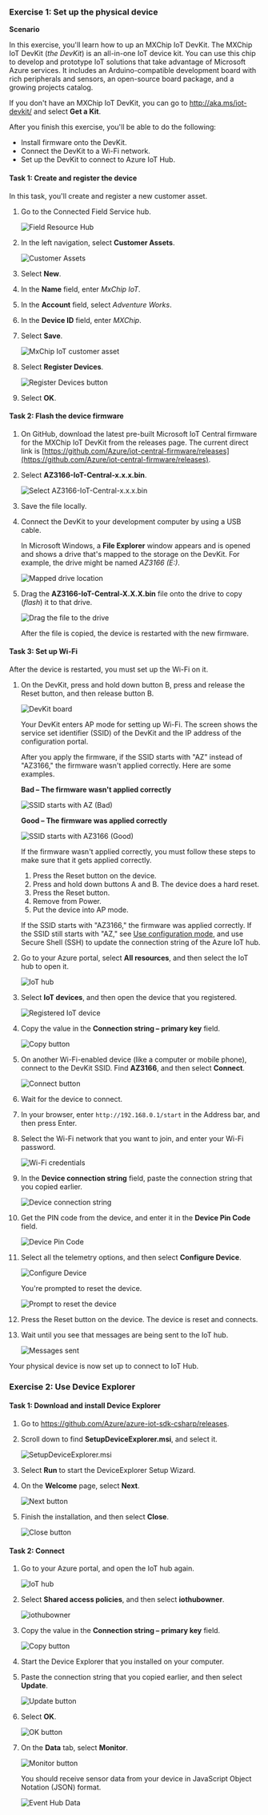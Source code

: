 ### Exercise 1: Set up the physical device

**Scenario**

In this exercise, you'll learn how to up an MXChip IoT DevKit. The MXChip IoT DevKit (*the DevKit*) is an all-in-one IoT device kit. You can use this chip to develop and prototype IoT solutions that take advantage of Microsoft Azure services. It includes an Arduino-compatible development board with rich peripherals and sensors, an open-source board package, and a growing projects catalog.

If you don't have an MXChip IoT DevKit, you can go to <http://aka.ms/iot-devkit/> and select **Get a Kit**.

After you finish this exercise, you'll be able to do the following:

- Install firmware onto the DevKit.
- Connect the DevKit to a Wi-Fi network.
- Set up the DevKit to connect to Azure IoT Hub.

#### Task 1: Create and register the device
In this task, you'll create and register a new customer asset.

1. Go to the Connected Field Service hub.

    ![Field Resource Hub](../media/1-ie-unit2.png)

2. In the left navigation, select **Customer Assets**.

    ![Customer Assets](../media/2-ie-unit2.png)

3. Select **New**.
4. In the **Name** field, enter *MxChip IoT*.
5. In the **Account** field, select *Adventure Works*.
6. In the **Device ID** field, enter *MXChip*.
7. Select **Save**.

    ![MxChip IoT customer asset](../media/3-ie-unit2.png)

8. Select **Register Devices**.

    ![Register Devices button](../media/4-ie-unit2.png)

9. Select **OK**.

#### Task 2: Flash the device firmware

1. On GitHub, download the latest pre-built Microsoft IoT Central firmware for the MXChip IoT DevKit from the releases page. The current direct link is [https://github.com/Azure/iot-central-firmware/releases](https://github.com/Azure/iot-central-firmware/releases).

2. Select **AZ3166-IoT-Central-x.x.x.bin**.

    ![Select AZ3166-IoT-Central-x.x.x.bin](../media/5-ie-unit2.png)

3. Save the file locally.
4. Connect the DevKit to your development computer by using a USB cable.

    In Microsoft Windows, a **File Explorer** window appears and is opened and shows a drive that's mapped to the storage on the DevKit. For example, the drive might be named *AZ3166 (E:)*.

    ![Mapped drive location](../media/6-ie-unit2.png)

5. Drag the **AZ3166-IoT-Central-X.X.X.bin** file onto the drive to copy (*flash*) it to that drive.

    ![Drag the file to the drive](../media/7-ie-unit2.png)

    After the file is copied, the device is restarted with the new firmware.

#### Task 3: Set up Wi-Fi

After the device is restarted, you must set up the Wi-Fi on it.

1. On the DevKit, press and hold down button B, press and release the Reset button, and then release button B.

    ![DevKit board](../media/8-ie-unit2.png)

    Your DevKit enters AP mode for setting up Wi-Fi. The screen shows the service set identifier (SSID) of the DevKit and the IP address of the configuration portal.

    After you apply the firmware, if the SSID starts with "AZ" instead of "AZ3166," the firmware wasn't applied correctly. Here are some examples.

    **Bad – The firmware wasn't applied correctly**

    ![SSID starts with AZ (Bad)](../media/10-ie-unit2.png)

    **Good – The firmware was applied correctly**

    ![SSID starts with AZ3166 (Good)](../media/11-ie-unit2.png)

    If the firmware wasn't applied correctly, you must follow these steps to make sure that it gets applied correctly.

    1. Press the Reset button on the device.
    2. Press and hold down buttons A and B. The device does a hard reset.
    3. Press the Reset button.
    4. Remove from Power.
    5. Put the device into AP mode.

	If the SSID starts with "AZ3166," the firmware was applied correctly. If the SSID still starts with "AZ," see [Use configuration mode](https://microsoft.github.io/azure-iot-developer-kit/docs/use-configuration-mode/), and use Secure Shell (SSH) to update the connection string of the Azure IoT hub.

2. Go to your Azure portal, select **All resources**, and then select the IoT hub to open it.

    ![IoT hub](../media/12-ie-unit2.png)

3. Select **IoT devices**, and then open the device that you registered.

    ![Registered IoT device](../media/13-ie-unit2.png)

4. Copy the value in the **Connection string – primary key** field.

    ![Copy button](../media/14-ie-unit2.png)

5. On another Wi-Fi-enabled device (like a computer or mobile phone), connect to the DevKit SSID. Find **AZ3166**, and then select **Connect**.

    ![Connect button](../media/15-ie-unit2.png)

6. Wait for the device to connect.
7. In your browser, enter `http://192.168.0.1/start` in the Address bar, and then press Enter.
8. Select the Wi-Fi network that you want to join, and enter your Wi-Fi password.

    ![Wi-Fi credentials](../media/16-ie-unit2.png)

9. In the **Device connection string** field, paste the connection string that you copied earlier.

    ![Device connection string](../media/17-ie-unit2.png)

10. Get the PIN code from the device, and enter it in the **Device Pin Code** field.

    ![Device Pin Code](../media/18-ie-unit2.png)

11. Select all the telemetry options, and then select **Configure Device**.

    ![Configure Device](../media/19-ie-unit2.png)

    You're prompted to reset the device.

    ![Prompt to reset the device](../media/20-ie-unit2.png)

12. Press the Reset button on the device. The device is reset and connects.
13. Wait until you see that messages are being sent to the IoT hub.

    ![Messages sent](../media/21-ie-unit2.png)

Your physical device is now set up to connect to IoT Hub.

### Exercise 2: Use Device Explorer

#### Task 1: Download and install Device Explorer

1. Go to <https://github.com/Azure/azure-iot-sdk-csharp/releases>.
2. Scroll down to find **SetupDeviceExplorer.msi**, and select it.

    ![SetupDeviceExplorer.msi](../media/22-ie-unit2.png)

3. Select **Run** to start the DeviceExplorer Setup Wizard.
4. On the **Welcome** page, select **Next**.

    ![Next button](../media/23-ie-unit2.png)

5. Finish the installation, and then select **Close**.

    ![Close button](../media/24-ie-unit2.png)

#### Task 2: Connect

1. Go to your Azure portal, and open the IoT hub again.

    ![IoT hub](../media/25-ie-unit2.png)

2. Select **Shared access policies**, and then select **iothubowner**.

    ![iothubowner](../media/26-ie-unit2.png)

3. Copy the value in the **Connection string – primary key** field.

    ![Copy button](../media/27-ie-unit2.png)

4. Start the Device Explorer that you installed on your computer.
5. Paste the connection string that you copied earlier, and then select **Update**.

    ![Update button](../media/28-ie-unit2.png)

6. Select **OK**.

    ![OK button](../media/29-ie-unit2.png)

7. On the **Data** tab, select **Monitor**.

    ![Monitor button](../media/30-ie-unit2.png)

    You should receive sensor data from your device in JavaScript Object Notation (JSON) format.

    ![Event Hub Data](../media/31-ie-unit2.png)
